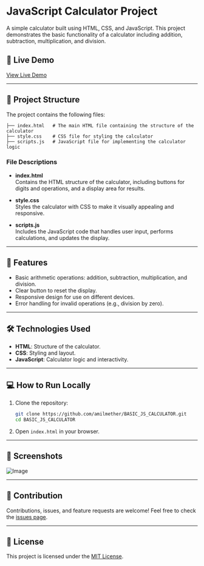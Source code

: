 # JavaScript Calculator Project

A simple calculator built using HTML, CSS, and JavaScript. This project demonstrates the basic functionality of a calculator including addition, subtraction, multiplication, and division.

## 🔗 Live Demo

[View Live Demo](https://amilmether.github.io/BASIC_JS_CALCULATOR/)  

---

## 💁️ Project Structure

The project contains the following files:

```
├── index.html   # The main HTML file containing the structure of the calculator
├── style.css    # CSS file for styling the calculator
├── scripts.js   # JavaScript file for implementing the calculator logic
```

### File Descriptions

- **index.html**  
  Contains the HTML structure of the calculator, including buttons for digits and operations, and a display area for results.

- **style.css**  
  Styles the calculator with CSS to make it visually appealing and responsive.

- **scripts.js**  
  Includes the JavaScript code that handles user input, performs calculations, and updates the display.

---

## 🚀 Features

- Basic arithmetic operations: addition, subtraction, multiplication, and division.
- Clear button to reset the display.
- Responsive design for use on different devices.
- Error handling for invalid operations (e.g., division by zero).

---

## 🛠️ Technologies Used

- **HTML**: Structure of the calculator.  
- **CSS**: Styling and layout.  
- **JavaScript**: Calculator logic and interactivity.  

---

## 💻 How to Run Locally

1. Clone the repository:  
   ```bash
   git clone https://github.com/amilmether/BASIC_JS_CALCULATOR.git
   cd BASIC_JS_CALCULATOR
   ```

2. Open `index.html` in your browser.  

---

## 🔦 Screenshots

![Image](https://github.com/user-attachments/assets/2b23b404-6af0-48f2-b3d2-d9ea978125ea)

---

## 🤝 Contribution

Contributions, issues, and feature requests are welcome! Feel free to check the [issues page]((https://github.com/amilmether/BASIC_JS_CALCULATOR/issues)).  

---

## 📜 License

This project is licensed under the [MIT License](LICENSE).

